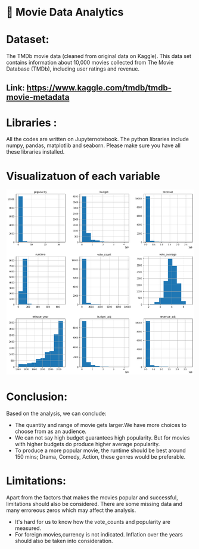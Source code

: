 # 🎥 Movie Data Analytics 


# Dataset:

The TMDb movie data (cleaned from original data on Kaggle).
This data set contains information about 10,000 movies collected from The Movie Database (TMDb), including user ratings and revenue.

## Link: https://www.kaggle.com/tmdb/tmdb-movie-metadata
# Libraries :

All the codes are written on Jupyternotebook. The python libraries include numpy, pandas, matplotlib and seaborn. Please make sure you have all these libraries installed.

# Visualizatuon of each variable
![](variable.PNG)
# Conclusion:
Based on the analysis, we can conclude:

- The quantity and range of movie gets larger.We have more choices to choose from as an audience.
- We can not say high budget guarantees high popularity. But for movies with higher budgets do produce higher average popularity.
- To produce a more popular movie, the runtime should be best around 150 mins; Drama, Comedy, Action, these genres would be preferable.

# Limitations:
Apart from the factors that makes the movies popular and successful, limitations should also be considered. There are some missing data and many erroreous zeros which may affect the analysis.

- It's hard for us to know how the vote_counts and popularity are measured.
- For foreign movies,currency is not indicated. Inflation over the years should also be taken into consideration.
